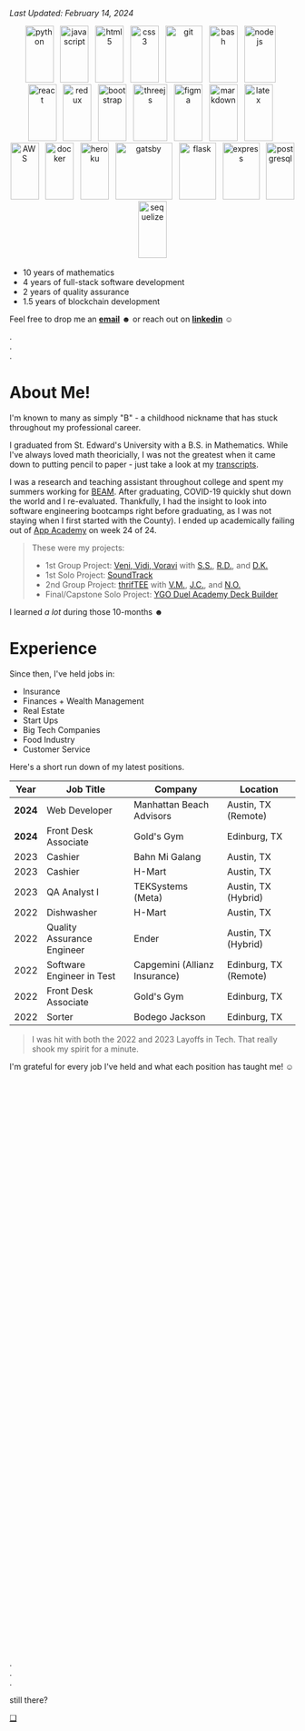 _Last Updated: February 14, 2024_
<div align="center" justify-content="space-between">
      <div>
        <img src="https://cdn.jsdelivr.net/gh/devicons/devicon/icons/python/python-original-wordmark.svg" height="100" width="50" alt="python" /> &nbsp;
        <img src="https://cdn.jsdelivr.net/gh/devicons/devicon/icons/javascript/javascript-original.svg" height="100" width="50" alt="javascript" /> &nbsp;
        <img src="https://cdn.jsdelivr.net/gh/devicons/devicon/icons/html5/html5-original-wordmark.svg" height="100" width="50" alt="html5" /> &nbsp;
        <img src="https://cdn.jsdelivr.net/gh/devicons/devicon/icons/css3/css3-original-wordmark.svg" height="100" width="50" alt="css3" /> &nbsp;
        <img src="https://cdn.jsdelivr.net/gh/devicons/devicon/icons/git/git-original-wordmark.svg" height="100" width="65" alt="git" /> &nbsp;
        <img src="https://cdn.jsdelivr.net/gh/devicons/devicon/icons/bash/bash-original.svg" height="100" width="50" alt="bash" /> &nbsp;
        <img src="https://cdn.jsdelivr.net/gh/devicons/devicon/icons/nodejs/nodejs-original-wordmark.svg" height="100" width="55" alt="nodejs" /> &nbsp;
      </div>
      <div>
        <img src="https://cdn.jsdelivr.net/gh/devicons/devicon/icons/react/react-original.svg" height="100" width="50" alt="react" /> &nbsp;
        <img src="https://cdn.jsdelivr.net/gh/devicons/devicon@latest/icons/redux/redux-original.svg" height="100" width="50" alt="redux" /> &nbsp;
        <img src="https://cdn.jsdelivr.net/gh/devicons/devicon/icons/bootstrap/bootstrap-original-wordmark.svg" height="100" width="50" alt="bootstrap" /> &nbsp;
        <img src="https://cdn.jsdelivr.net/gh/devicons/devicon/icons/threejs/threejs-original-wordmark.svg" height="100" width="60" alt="threejs" /> &nbsp;
        <img src="https://cdn.jsdelivr.net/gh/devicons/devicon/icons/figma/figma-original.svg" height="100" width="50" alt="figma" /> &nbsp;
        <img src="https://cdn.jsdelivr.net/gh/devicons/devicon/icons/markdown/markdown-original.svg" height="100" width="50" alt="markdown" /> &nbsp;   
        <img src="https://cdn.jsdelivr.net/gh/devicons/devicon/icons/latex/latex-original.svg" height="100" width="50" alt="latex" /> &nbsp;
      </div>
      <div>
        <img src="https://cdn.jsdelivr.net/gh/devicons/devicon/icons/amazonwebservices/amazonwebservices-original-wordmark.svg" height="100" width="50" alt="AWS" /> &nbsp;
        <img src="https://cdn.jsdelivr.net/gh/devicons/devicon/icons/docker/docker-original-wordmark.svg" height="100" width="50" alt="docker" /> &nbsp;
        <img src="https://cdn.jsdelivr.net/gh/devicons/devicon/icons/heroku/heroku-original-wordmark.svg" height="100" width="50" alt="heroku" /> &nbsp;
        <img src="https://cdn.jsdelivr.net/gh/devicons/devicon/icons/gatsby/gatsby-original-wordmark.svg" height="100" width="100" alt="gatsby" /> &nbsp;
        <img src="https://cdn.jsdelivr.net/gh/devicons/devicon@latest/icons/flask/flask-original-wordmark.svg" height="100" width="65" alt="flask" /> &nbsp;
        <img src="https://cdn.jsdelivr.net/gh/devicons/devicon@latest/icons/express/express-original-wordmark.svg" height="100" width="65" alt="express" /> &nbsp;
        <img src="https://cdn.jsdelivr.net/gh/devicons/devicon/icons/postgresql/postgresql-original-wordmark.svg" height="100" width="50" alt="postgresql" /> &nbsp;  
        <img src="https://cdn.jsdelivr.net/gh/devicons/devicon@latest/icons/sequelize/sequelize-original.svg" height="100" width="50" alt="sequelize" /> &nbsp;  
      </div>
    </div>

- 10 years of mathematics
- 4 years of full-stack software development
- 2 years of quality assurance
- 1.5 years of blockchain development

Feel free to drop me an [**email**](mailto:b.salinas397@gmail.com) ☻ or reach out on [**linkedin**](https://www.linkedin.com/in/b-salinas/) ☺︎

. <br />
. <br />
. <br />

# About Me!

I'm known to many as simply "B" - a childhood nickname that has stuck throughout my professional career.

I graduated from St. Edward's University with a B.S. in Mathematics. While I've always loved math theoricially, I was not the greatest when it came down to putting pencil to paper - just take a look at my [transcripts](/2019-05-Salinas-UnofficialTranscript.pdf). 

I was a research and teaching assistant throughout college and spent my summers working for [BEAM](https://www.beammath.org/). After graduating, COVID-19 quickly shut down the world and I re-evaluated. Thankfully, I had the insight to look into software engineering bootcamps right before graduating, as I was not staying when I first started with the County). I ended up academically failing out of [App Academy](https://www.appacademy.io/) on week 24 of 24. 

> These were my projects:
> + 1st Group Project: [Veni, Vidi, Voravi](https://github.com/rsdimatulac/Veni-Vidi-Voravi) with [S.S.](https://github.com/ssmall1), [R.D.](https://github.com/rsdimatulac), and [D.K.](https://github.com/hye-kim)
> + 1st Solo Project: [SoundTrack](https://github.com/B-Salinas/SoundTrack)
> + 2nd Group Project: [thrifTEE](https://github.com/vmeduri1/thrifTEE) with [V.M.](https://github.com/vmeduri1), [J.C.](https://github.com/Jc-008), and [N.O.](https://github.com/natoh19)
> + Final/Capstone Solo Project: [YGO Duel Academy Deck Builder](https://github.com/B-Salinas/YGO-Duel-Academy-Deck-Builder)

I learned _a lot_ during those 10-months ☻

# Experience
Since then, I've held jobs in:
+ Insurance
+ Finances + Wealth Management
+ Real Estate
+ Start Ups
+ Big Tech Companies
+ Food Industry
+ Customer Service

Here's a short run down of my latest positions.

| Year | Job Title | Company | Location | 
|------|-----------|---------|----------|
| **2024** | Web Developer | Manhattan Beach Advisors | Austin, TX (Remote) |
| **2024** | Front Desk Associate | Gold's Gym | Edinburg, TX |
| 2023 | Cashier | Bahn Mi Galang | Austin, TX |
| 2023 | Cashier | H-Mart | Austin, TX |
| 2023 | QA Analyst I | TEKSystems (Meta) | Austin, TX (Hybrid) |
| 2022 | Dishwasher | H-Mart | Austin, TX |
| 2022 | Quality Assurance Engineer | Ender | Austin, TX (Hybrid) |
| 2022 | Software Engineer in Test | Capgemini (Allianz Insurance) | Edinburg, TX (Remote) | 
| 2022 | Front Desk Associate | Gold's Gym | Edinburg, TX |
| 2022 | Sorter | Bodego Jackson | Edinburg, TX |

> I was hit with both the 2022 and 2023 Layoffs in Tech. That really shook my spirit for a minute.

I'm grateful for every job I've held and what each position has taught me! ☺︎

<br />
<br />
<br />
<br />
<br />
<br />
<br />
<br />
<br />
<br />
<br />
<br />
<br />
<br />
<br />
<br />
<br />
<br />
<br />
<br />
<br />
<br />
<br />
<br />
<br />
<br />
<br />
<br />
<br />
<br />
<br />
<br />
<br />
<br />
<br />
<br />
<br />
<br />
<br />
<br />
<br />
<br />
<br />
<br />
<br />
<br />
<br />
<br />
<br />
<br />
<br />
<br />
<br />
<br />
<br />
<br />
<br />
<br />
<br />
<br />
. <br />
. <br />
. <br />

still there? <br />

<a href="https://github.com/B-Salinas/QUBE"> ❑ </a>
